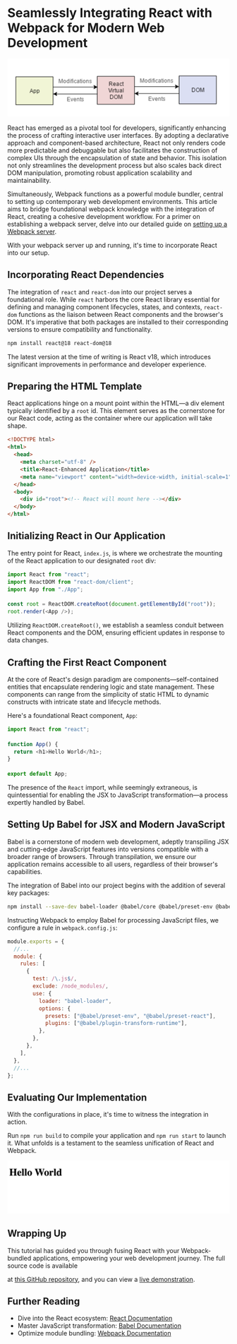 # Seamlessly Integrating React with Webpack for Modern Web Development

![React Interacts with DOM](./adding-react-to-our-client-app/react-with-dom.png)

React has emerged as a pivotal tool for developers, significantly enhancing the process of crafting interactive user interfaces. By adopting a declarative approach and component-based architecture, React not only renders code more predictable and debuggable but also facilitates the construction of complex UIs through the encapsulation of state and behavior. This isolation not only streamlines the development process but also scales back direct DOM manipulation, promoting robust application scalability and maintainability.

Simultaneously, Webpack functions as a powerful module bundler, central to setting up contemporary web development environments. This article aims to bridge foundational webpack knowledge with the integration of React, creating a cohesive development workflow. For a primer on establishing a webpack server, delve into our detailed guide on [setting up a Webpack server](link-to-webpack-article).

With your webpack server up and running, it's time to incorporate React into our setup.

## Incorporating React Dependencies

The integration of `react` and `react-dom` into our project serves a foundational role. While `react` harbors the core React library essential for defining and managing component lifecycles, states, and contexts, `react-dom` functions as the liaison between React components and the browser's DOM. It's imperative that both packages are installed to their corresponding versions to ensure compatibility and functionality.

```sh
npm install react@18 react-dom@18
```

The latest version at the time of writing is React v18, which introduces significant improvements in performance and developer experience.

## Preparing the HTML Template

React applications hinge on a mount point within the HTML—a div element typically identified by a `root` id. This element serves as the cornerstone for our React code, acting as the container where our application will take shape.

```html
<!DOCTYPE html>
<html>
  <head>
    <meta charset="utf-8" />
    <title>React-Enhanced Application</title>
    <meta name="viewport" content="width=device-width, initial-scale=1" />
  </head>
  <body>
    <div id="root"><!-- React will mount here --></div>
  </body>
</html>
```

## Initializing React in Our Application

The entry point for React, `index.js`, is where we orchestrate the mounting of the React application to our designated `root` div:

```javascript
import React from "react";
import ReactDOM from "react-dom/client";
import App from "./App";

const root = ReactDOM.createRoot(document.getElementById("root"));
root.render(<App />);
```

Utilizing `ReactDOM.createRoot()`, we establish a seamless conduit between React components and the DOM, ensuring efficient updates in response to data changes.

## Crafting the First React Component

At the core of React's design paradigm are components—self-contained entities that encapsulate rendering logic and state management. These components can range from the simplicity of static HTML to dynamic constructs with intricate state and lifecycle methods.

Here's a foundational React component, `App`:

```javascript
import React from "react";

function App() {
  return <h1>Hello World</h1>;
}

export default App;
```

The presence of the `React` import, while seemingly extraneous, is quintessential for enabling the JSX to JavaScript transformation—a process expertly handled by Babel.

## Setting Up Babel for JSX and Modern JavaScript

Babel is a cornerstone of modern web development, adeptly transpiling JSX and cutting-edge JavaScript features into versions compatible with a broader range of browsers. Through transpilation, we ensure our application remains accessible to all users, regardless of their browser's capabilities.

The integration of Babel into our project begins with the addition of several key packages:

```sh
npm install --save-dev babel-loader @babel/core @babel/preset-env @babel/preset-react @babel/plugin-transform-runtime
```

Instructing Webpack to employ Babel for processing JavaScript files, we configure a rule in `webpack.config.js`:

```javascript
module.exports = {
  //...
  module: {
    rules: [
      {
        test: /\.js$/,
        exclude: /node_modules/,
        use: {
          loader: "babel-loader",
          options: {
            presets: ["@babel/preset-env", "@babel/preset-react"],
            plugins: ["@babel/plugin-transform-runtime"],
          },
        },
      },
    ],
  },
  //...
};
```

## Evaluating Our Implementation

With the configurations in place, it's time to witness the integration in action.

Run `npm run build` to compile your application and `npm run start` to launch it. What unfolds is a testament to the seamless unification of React and Webpack.

![React Application in Action](./adding-react-to-our-client-app/result.png)

## Wrapping Up

This tutorial has guided you through fusing React with your Webpack-bundled applications, empowering your web development journey. The full source code is available

at [this GitHub repository](https://github.com/vvasylkovskyi/react-app-with-webpack), and you can view a [live demonstration](https://viktorvasylkovskyi.github.io/react-app-with-webpack/).

## Further Reading

- Dive into the React ecosystem: [React Documentation](https://reactjs.org/docs/getting-started.html)
- Master JavaScript transformation: [Babel Documentation](https://babeljs.io/docs/en/)
- Optimize module bundling: [Webpack Documentation](https://webpack.js.org/concepts/)
